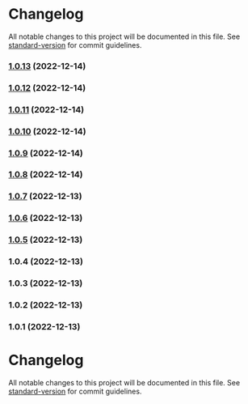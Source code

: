 # Changelog

All notable changes to this project will be documented in this file. See [standard-version](https://github.com/conventional-changelog/standard-version) for commit guidelines.

### [1.0.13](https://github.com/T-Terra/nlw_nodejs/compare/v1.0.12...v1.0.13) (2022-12-14)

### [1.0.12](https://github.com/T-Terra/nlw_nodejs/compare/v1.0.11...v1.0.12) (2022-12-14)

### [1.0.11](https://github.com/T-Terra/nlw_nodejs/compare/v1.0.10...v1.0.11) (2022-12-14)

### [1.0.10](https://github.com/T-Terra/nlw_nodejs/compare/v1.0.9...v1.0.10) (2022-12-14)

### [1.0.9](https://github.com/T-Terra/nlw_nodejs/compare/v1.0.8...v1.0.9) (2022-12-14)

### [1.0.8](https://github.com/T-Terra/nlw_nodejs/compare/v1.0.7...v1.0.8) (2022-12-14)

### [1.0.7](https://github.com/T-Terra/nlw_nodejs/compare/v1.0.6...v1.0.7) (2022-12-13)

### [1.0.6](https://github.com/T-Terra/nlw_nodejs/compare/v1.0.5...v1.0.6) (2022-12-13)

### [1.0.5](https://github.com/T-Terra/nlw_nodejs/compare/v1.0.4...v1.0.5) (2022-12-13)

### 1.0.4 (2022-12-13)

### 1.0.3 (2022-12-13)

### 1.0.2 (2022-12-13)

### 1.0.1 (2022-12-13)

# Changelog

All notable changes to this project will be documented in this file. See [standard-version](https://github.com/conventional-changelog/standard-version) for commit guidelines.
